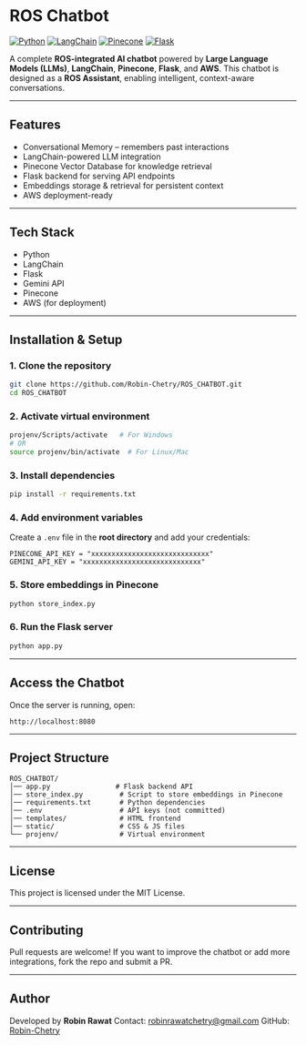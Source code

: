 # ROS Chatbot

[![Python](https://img.shields.io/badge/Python-3.10%2B-blue.svg)](https://www.python.org/)
[![LangChain](https://img.shields.io/badge/LangChain-Framework-green)](https://www.langchain.com/)
[![Pinecone](https://img.shields.io/badge/Pinecone-VectorDB-orange)](https://www.pinecone.io/)
[![Flask](https://img.shields.io/badge/Flask-Backend-black)](https://flask.palletsprojects.com/)

A complete **ROS-integrated AI chatbot** powered by **Large Language Models (LLMs)**, **LangChain**, **Pinecone**, **Flask**, and **AWS**.
This chatbot is designed as a **ROS Assistant**, enabling intelligent, context-aware conversations.

---

## Features

* Conversational Memory – remembers past interactions
* LangChain-powered LLM integration
* Pinecone Vector Database for knowledge retrieval
* Flask backend for serving API endpoints
* Embeddings storage & retrieval for persistent context
* AWS deployment-ready

---

## Tech Stack

* Python
* LangChain
* Flask
* Gemini API
* Pinecone
* AWS (for deployment)

---

## Installation & Setup

### 1. Clone the repository

```bash
git clone https://github.com/Robin-Chetry/ROS_CHATBOT.git
cd ROS_CHATBOT
```

### 2. Activate virtual environment

```bash
projenv/Scripts/activate   # For Windows
# OR
source projenv/bin/activate  # For Linux/Mac
```

### 3. Install dependencies

```bash
pip install -r requirements.txt
```

### 4. Add environment variables

Create a `.env` file in the **root directory** and add your credentials:

```env
PINECONE_API_KEY = "xxxxxxxxxxxxxxxxxxxxxxxxxxxxx"
GEMINI_API_KEY = "xxxxxxxxxxxxxxxxxxxxxxxxxxxxx"
```

### 5. Store embeddings in Pinecone

```bash
python store_index.py
```

### 6. Run the Flask server

```bash
python app.py
```

---

## Access the Chatbot

Once the server is running, open:

```
http://localhost:8080
```

---

## Project Structure

```
ROS_CHATBOT/
│── app.py                # Flask backend API
│── store_index.py         # Script to store embeddings in Pinecone
│── requirements.txt       # Python dependencies
│── .env                   # API keys (not committed)
│── templates/             # HTML frontend
│── static/                # CSS & JS files
└── projenv/               # Virtual environment
```

---

## License

This project is licensed under the MIT License.

---

## Contributing

Pull requests are welcome! If you want to improve the chatbot or add more integrations, fork the repo and submit a PR.

---



## Author

Developed by **Robin Rawat**
Contact: [robinrawatchetry@gmail.com](mailto:robinrawatchetry@gmail.com)
GitHub: [Robin-Chetry](https://github.com/Robin-Chetry)
